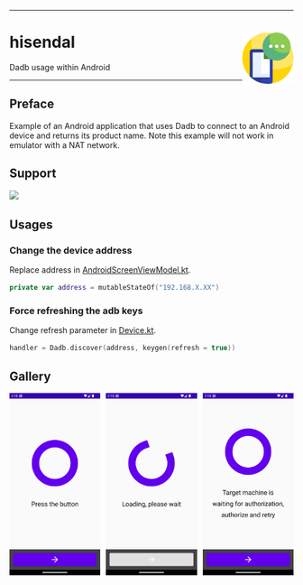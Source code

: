 <hr><div>
<a href="../.."><img align="right" height="91" src="assets/logo.png" alt="logo"></a>
<h1>hisendal</h1>
<p>Dadb usage within Android</p>
</div><hr>

## Preface

Example of an Android application that uses Dadb to connect to an Android device and returns its product name.
Note this example will not work in emulator with a NAT network.

## Support

<a href=""><img src="https://fakeimg.pl/260x80/000/fff/?text=‏‏‎ ‎" width="260"></a>

## Usages

### Change the device address

Replace address in [AndroidScreenViewModel.kt](app/src/main/java/com/example/hisendal/AndroidScreenViewModel.kt).

```kotlin
private var address = mutableStateOf("192.168.X.XX")
```

### Force refreshing the adb keys

Change refresh parameter in [Device.kt](app/src/main/java/com/example/hisendal/Device.kt).

```kotlin
handler = Dadb.discover(address, keygen(refresh = true))
```

## Gallery

<a href="assets/img1.png"><img src="assets/img1.png" width="32%"/></a><a><img src="assets/none.png" width="2%"/></a><a href="assets/img2.png"><img src="assets/img2.png" width="32%"/></a><a><img src="assets/none.png" width="2%"/></a><a href="assets/img3.png"><img src="assets/img3.png" width="32%"/></a>
